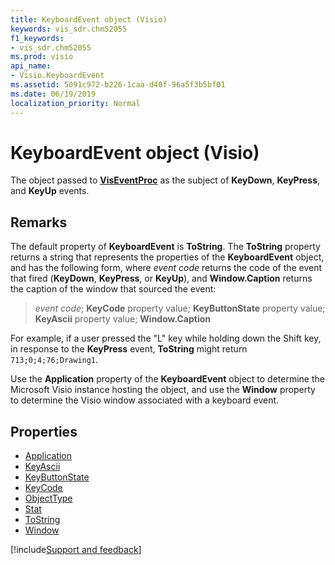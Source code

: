 ```yaml
---
title: KeyboardEvent object (Visio)
keywords: vis_sdr.chm52055
f1_keywords:
- vis_sdr.chm52055
ms.prod: visio
api_name:
- Visio.KeyboardEvent
ms.assetid: 5091c972-b226-1caa-d40f-96a5f3b5bf01
ms.date: 06/19/2019
localization_priority: Normal
---
```



# KeyboardEvent object (Visio)

The object passed to **[VisEventProc](Visio.IVisEventProc.VisEventProc.md)** as the subject of **KeyDown**, **KeyPress**, and **KeyUp** events.


## Remarks

The default property of **KeyboardEvent** is **ToString**. The **ToString** property returns a string that represents the properties of the **KeyboardEvent** object, and has the following form, where _event code_ returns the code of the event that fired (**KeyDown**, **KeyPress**, or **KeyUp**), and **Window.Caption** returns the caption of the window that sourced the event:

> _event code_; **KeyCode** property value; **KeyButtonState** property value; **KeyAscii** property value; **Window.Caption**

For example, if a user pressed the "L" key while holding down the Shift key, in response to the **KeyPress** event, **ToString** might return `713;0;4;76;Drawing1`.

Use the **Application** property of the **KeyboardEvent** object to determine the Microsoft Visio instance hosting the object, and use the **Window** property to determine the Visio window associated with a keyboard event.


## Properties

-  [Application](Visio.KeyboardEvent.Application.md)
-  [KeyAscii](Visio.KeyboardEvent.KeyAscii.md)
-  [KeyButtonState](Visio.KeyboardEvent.KeyButtonState.md)
-  [KeyCode](Visio.KeyboardEvent.KeyCode.md)
-  [ObjectType](Visio.KeyboardEvent.ObjectType.md)
-  [Stat](Visio.KeyboardEvent.Stat.md)
-  [ToString](Visio.KeyboardEvent.ToString.md)
-  [Window](Visio.KeyboardEvent.Window.md)

[!include[Support and feedback](~/includes/feedback-boilerplate.md)]